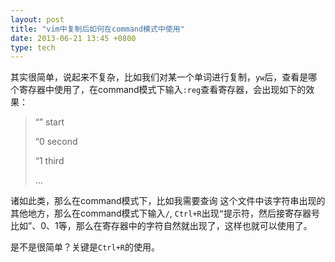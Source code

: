 ```yaml
---
layout: post
title: "vim中复制后如何在command模式中使用"
date: 2013-06-21 13:45 +0800
type: tech
---
```

其实很简单，说起来不复杂，比如我们对某一个单词进行复制，`yw`后，查看是哪个寄存器中使用了，在command模式下输入`:reg`查看寄存器，会出现如下的效果：

> “” start
>
> “0 second
>
> “1 third
>
> ...

诸如此类，那么在command模式下，比如我需要查询 这个文件中该字符串出现的其他地方，那么在command模式下输入`/`, `Ctrl+R`出现`”`提示符，然后接寄存器号比如”、0、1等，那么在寄存器中的字符自然就出现了，这样也就可以使用了。

是不是很简单？关键是`Ctrl+R`的使用。

